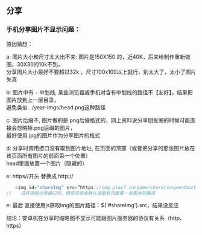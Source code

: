 ## 分享

### 手机分享图片不显示问题：

原因猜想：

a: 图片大小和尺寸太大出不来: 图片是150X150 的，近40K，后来给制作重新做图，30X30的10k不到，  
分享图片大小最好不要超过32k ，尺寸100x100以上就行，别太大了，太小了图片失真  

b: 图片中有 `-` 中划线, 某些浏览器或手机对含有中划线的路径不【友好】，结果把图片放到上一层目录，  
避免类似.../year-imgs/head.png这种路径   

c: 图片后缀不, 图片做的是.png后缀格式的，网上资料说分享朋友圈的时候可能直接会忽略掉.png后缀的图片，  
最好使用.jpg的图片作为分享图片的格式  

d: 分享时调用接口没有取到图片地址, 在页面的顶部（或者把分享的那张图片放在该页面所有图片的前面第一个位置）  
head里面放置一个图片（隐藏的）  

e: https//开头 替换成 http://

```js
　　<img id="shareImg" src=”https://img.play7.cn/game/share/suspendbutton.png” width=”0″ height=”0″ />
//　　这样调用分享接口时，微信应该会默认读取到页面第一张图片的路径
```

e: 最后 直接使用js获取img的图片路径：$('#shareImg').src，结果没反应

结论：安卓机在分享时缩略图不显示可能跟图片服务器的协议有关系（http、https）